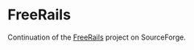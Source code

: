 # FreeRails

Continuation of the [FreeRails](https://sourceforge.net/projects/freerails/) project on SourceForge.
